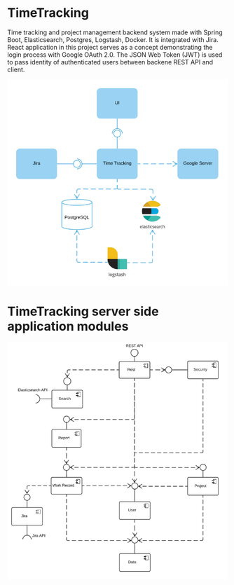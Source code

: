 # TimeTracking
Time tracking and project management backend system made with Spring Boot, Elasticsearch, Postgres, Logstash, Docker. It is integrated with Jira. React application in this project serves as a concept demonstrating the login process with Google OAuth 2.0. The JSON Web Token (JWT) is used to pass identity of authenticated users between backene REST API and client.


![arch](arch.png)

# TimeTracking server side application modules
![comp](component_diagram.png)
